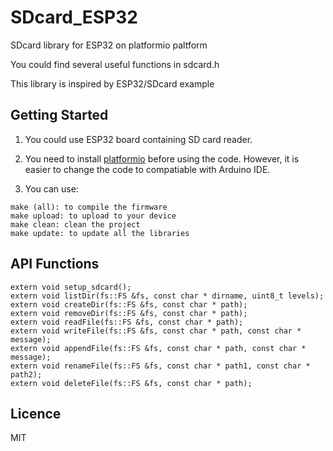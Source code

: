 # SDcard_ESP32

SDcard library for ESP32 on platformio paltform

You could find several useful functions in sdcard.h

This library is inspired by ESP32/SDcard example

## Getting Started

1. You could use ESP32 board containing SD card reader.

2. You need to install [platformio](https://platformio.org/) before using the code. However, it is easier to change the code to compatiable with Arduino IDE.

3. You can use:
```
make (all): to compile the firmware
make upload: to upload to your device
make clean: clean the project
make update: to update all the libraries
```

## API Functions
```
extern void setup_sdcard();
extern void listDir(fs::FS &fs, const char * dirname, uint8_t levels);
extern void createDir(fs::FS &fs, const char * path);
extern void removeDir(fs::FS &fs, const char * path);
extern void readFile(fs::FS &fs, const char * path);
extern void writeFile(fs::FS &fs, const char * path, const char * message);
extern void appendFile(fs::FS &fs, const char * path, const char * message);
extern void renameFile(fs::FS &fs, const char * path1, const char * path2);
extern void deleteFile(fs::FS &fs, const char * path);
```

## Licence

MIT
